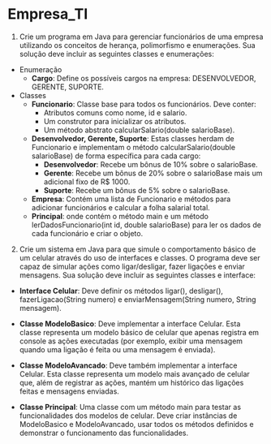 # Empresa_TI

1. Crie um programa em Java para gerenciar funcionários de uma empresa utilizando os conceitos de herança, polimorfismo e enumerações. Sua solução deve incluir as seguintes classes e enumerações:

- Enumeração 
   - **Cargo**: Define os possíveis cargos na empresa: DESENVOLVEDOR, GERENTE, SUPORTE.
- Classes 
   - **Funcionario**: Classe base para todos os funcionários. Deve conter:
        - Atributos comuns como nome, id e salario.
        - Um construtor para inicializar os atributos.
        - Um método abstrato calcularSalario(double salarioBase).
   - **Desenvolvedor, Gerente, Suporte**: Estas classes herdam de Funcionario e implementam o método calcularSalario(double salarioBase) de forma específica para cada cargo:
        - **Desenvolvedor**: Recebe um bônus de 10% sobre o salarioBase.
        - **Gerente**: Recebe um bônus de 20% sobre o salarioBase mais um adicional fixo de R$ 1000.
        - **Suporte**: Recebe um bônus de 5% sobre o salarioBase.
  - **Empresa**: Contém uma lista de Funcionario e métodos para adicionar funcionários e calcular a folha salarial total.
  - **Principal**: onde contém o método main e um método lerDadosFuncionario(int id, double salarioBase) para ler os dados de cada funcionário e criar o objeto.

2. Crie um sistema em Java para que simule o comportamento básico de um celular através do uso de interfaces e classes. O programa deve ser capaz de simular ações como ligar/desligar, fazer ligações e enviar mensagens. Sua solução deve incluir as seguintes classes e interface:

- **Interface Celular**: Deve definir os métodos ligar(), desligar(), fazerLigacao(String numero) e enviarMensagem(String numero, String mensagem).

- **Classe ModeloBasico**: Deve implementar a interface Celular. Esta classe representa um modelo básico de celular que apenas registra em console as ações executadas (por exemplo, exibir uma mensagem quando uma ligação é feita ou uma mensagem é enviada).

- **Classe ModeloAvancado**: Deve também implementar a interface Celular. Esta classe representa um modelo mais avançado de celular que, além de registrar as ações, mantém um histórico das ligações feitas e mensagens enviadas.

- **Classe Principal**: Uma classe com um método main para testar as funcionalidades dos modelos de celular. Deve criar instâncias de ModeloBasico e ModeloAvancado, usar todos os métodos definidos e demonstrar o funcionamento das funcionalidades.
